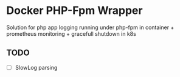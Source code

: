 # Docker PHP-Fpm Wrapper

Solution for php app logging running under php-fpm in container + prometheus monitoring + gracefull shutdown in k8s

## TODO
- [ ] SlowLog parsing
